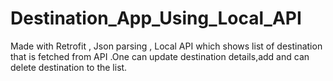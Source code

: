 # Destination_App_Using_Local_API

Made with Retrofit , Json parsing , Local API which shows list of destination that is fetched from API .One can update destination details,add and can delete destination to the list.
